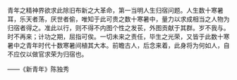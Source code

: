  青年之精神界欲求此除旧布新之大革命，第一当明人生归宿问题。人生数十寒暑耳，乐天者荡，厌世者偷，唯知于此可贵之数十寒暑中，量力以求成相当之人物为归宿者得之。准此以行，则不得不内图个性之发苌，外图贡献于其群。岁不我与。时不再来；计功之期，屈指可俟。一切未来之责任，毕生之光荣，又皆于此数十寒暑中之青年时代十数寒暑间植其大本。前瞻古人，后念来着，此身将为何如人，自不应仅以做官求荣为归宿也。

——《新青年》陈独秀